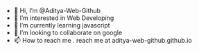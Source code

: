 - 👋 Hi, I’m @Aditya-Web-Github
- 👀 I’m interested in Web Developing
- 🌱 I’m currently learning javascript
- 💞️ I’m looking to collaborate on google
- 📫 How to reach me . reach me at aditya-web-github.github.io

<!---
Aditya-Web-Github/Aditya-Web-Github is a ✨ special ✨ repository because its `README.md` (this file) appears on your GitHub profile.
You can click the Preview link to take a look at your changes.
--->
